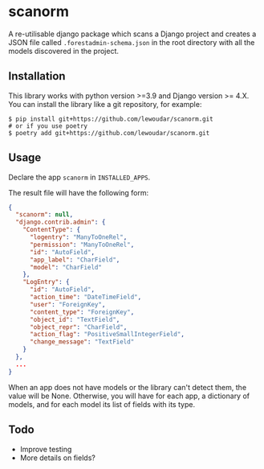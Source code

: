 # scanorm

A re-utilisable django package which scans a Django project and creates a JSON file called `.forestadmin-schema.json` in
the root directory with all the models discovered in the project.

## Installation

This library works with python version >=3.9 and Django version >= 4.X.
You can install the library like a git repository, for example:

```shell
$ pip install git+https://github.com/lewoudar/scanorm.git
# or if you use poetry
$ poetry add git+https://github.com/lewoudar/scanorm.git
```

## Usage

Declare the app `scanorm` in `INSTALLED_APPS`.

The result file will have the following form:

```json
{
  "scanorm": null,
  "django.contrib.admin": {
    "ContentType": {
      "logentry": "ManyToOneRel",
      "permission": "ManyToOneRel",
      "id": "AutoField",
      "app_label": "CharField",
      "model": "CharField"
    },
    "LogEntry": {
      "id": "AutoField",
      "action_time": "DateTimeField",
      "user": "ForeignKey",
      "content_type": "ForeignKey",
      "object_id": "TextField",
      "object_repr": "CharField",
      "action_flag": "PositiveSmallIntegerField",
      "change_message": "TextField"
    }
  },
  ...
}
```

When an app does not have models or the library can't detect them, the value will be None. Otherwise, you will have
for each app, a dictionary of models, and for each model its list of fields with its type.


## Todo
- Improve testing
- More details on fields?
